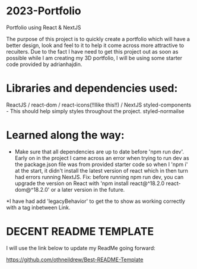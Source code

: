# 2023-Portfolio
Portfolio using React &amp; NextJS

The purpose of this project is to quickly create a portfolio which will have a better design, look and feel to it to help it come across more attractive to recuiters. Due to the fact I have need to get this project out as soon as possible while I am creating my 3D portfolio, I will be using some starter code provided by adrianhajdin.

# Libraries and dependencies used:

ReactJS / react-dom / react-icons(!!Ilike this!!) / 
NextJS
styled-components  - This should help simply styles throughout the project.
styled-normailse

# Learned along the way:

* Make sure that all dependencies are up to date before 'npm run dev'. Early on in the project I came across an error when trying to run dev as the package.json file was from provided starter code so when I 'npm i' at the start, it didn't install the latest version of react which in then turn had errors running NextJS. Fix: before running npm run dev, you can upgrade the version on React with 'npm install react@^18.2.0 react-dom@^18.2.0' or a later version in the future.

*I have had add 'legacyBehavior' to get the <Link> to show as<Link legacyBehavior><a><a></Link> working correctly with a tag inbetween Link.


# DECENT README TEMPLATE

I will use the link below to update my ReadMe going forward:

https://github.com/othneildrew/Best-README-Template